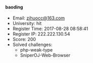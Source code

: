 #### baoding  

* Email: zihuocc@163.com  
* University: hit  
* Register Time: 2017-08-28 08:58:41  
* Register IP: 222.222.130.54  
* Score: 200  
* Solved challenges: 
  * php-weak-type  
  * SniperOJ-Web-Browser  

